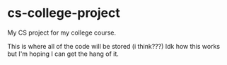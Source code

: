 # cs-college-project
My CS project for my college course.

This is where all of the code will be stored (i think???) Idk how this works but I'm hoping I can get the hang of it.
